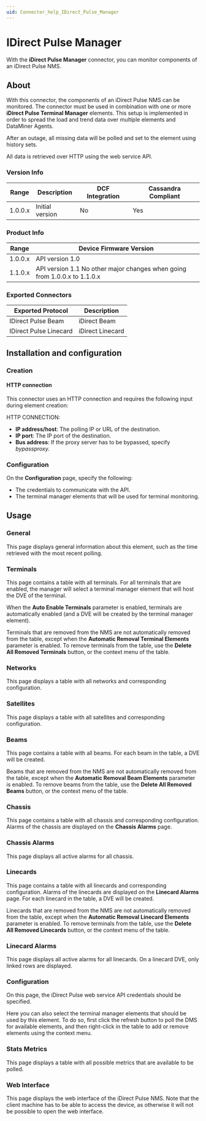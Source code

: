 ```yaml
---
uid: Connector_help_IDirect_Pulse_Manager
---
```


# IDirect Pulse Manager

With the **iDirect Pulse Manager** connector, you can monitor components of an iDirect Pulse NMS.

## About

With this connector, the components of an iDirect Pulse NMS can be monitored. The connector must be used in combination with one or more **iDirect Pulse Terminal Manager** elements. This setup is implemented in order to spread the load and trend data over multiple elements and DataMiner Agents.

After an outage, all missing data will be polled and set to the element using history sets.

All data is retrieved over HTTP using the web service API.

### Version Info

| Range | Description | DCF Integration | Cassandra Compliant |
|------------------|-----------------|---------------------|-------------------------|
| 1.0.0.x          | Initial version | No                  | Yes                     |

### Product Info

| **Range** | **Device Firmware Version**                                               |
|------------------|---------------------------------------------------------------------------|
| 1.0.0.x          | API version 1.0                                                           |
| 1.1.0.x          | API version 1.1 No other major changes when going from 1.0.0.x to 1.1.0.x |

### Exported Connectors

| **Exported Protocol**  | **Description**  |
|------------------------|------------------|
| IDirect Pulse Beam     | iDirect Beam     |
| IDirect Pulse Linecard | iDirect Linecard |

## Installation and configuration

### Creation

#### HTTP connection

This connector uses an HTTP connection and requires the following input during element creation:

HTTP CONNECTION:

- **IP address/host**: The polling IP or URL of the destination.
- **IP port**: The IP port of the destination.
- **Bus address**: If the proxy server has to be bypassed, specify *bypassproxy.*

### Configuration

On the **Configuration** page, specify the following:

- The credentials to communicate with the API.
- The terminal manager elements that will be used for terminal monitoring.

## Usage

### General

This page displays general information about this element, such as the time retrieved with the most recent polling.

### Terminals

This page contains a table with all terminals. For all terminals that are enabled, the manager will select a terminal manager element that will host the DVE of the terminal.

When the **Auto Enable Terminals** parameter is enabled, terminals are automatically enabled (and a DVE will be created by the terminal manager element).

Terminals that are removed from the NMS are not automatically removed from the table, except when the **Automatic Removal Terminal Elements** parameter is enabled. To remove terminals from the table, use the **Delete All Removed Terminals** button, or the context menu of the table.

### Networks

This page displays a table with all networks and corresponding configuration.

### Satellites

This page displays a table with all satellites and corresponding configuration.

### Beams

This page contains a table with all beams. For each beam in the table, a DVE will be created.

Beams that are removed from the NMS are not automatically removed from the table, except when the **Automatic Removal Beam Elements** parameter is enabled. To remove beams from the table, use the **Delete All Removed Beams** button, or the context menu of the table.

### Chassis

This page contains a table with all chassis and corresponding configuration. Alarms of the chassis are displayed on the **Chassis Alarms** page.

### Chassis Alarms

This page displays all active alarms for all chassis.

### Linecards

This page contains a table with all linecards and corresponding configuration. Alarms of the linecards are displayed on the **Linecard Alarms** page. For each linecard in the table, a DVE will be created.

Linecards that are removed from the NMS are not automatically removed from the table, except when the **Automatic Removal Linecard Elements** parameter is enabled. To remove terminals from the table, use the **Delete All Removed Linecards** button, or the context menu of the table.

### Linecard Alarms

This page displays all active alarms for all linecards. On a linecard DVE, only linked rows are displayed.

### Configuration

On this page, the iDirect Pulse web service API credentials should be specified.

Here you can also select the terminal manager elements that should be used by this element. To do so, first click the refresh button to poll the DMS for available elements, and then right-click in the table to add or remove elements using the context menu.

### Stats Metrics

This page displays a table with all possible metrics that are available to be polled.

### Web Interface

This page displays the web interface of the iDirect Pulse NMS. Note that the client machine has to be able to access the device, as otherwise it will not be possible to open the web interface.
